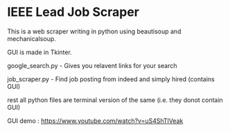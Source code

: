 # IEEE Lead Job Scraper

This is a web scraper writing in python using beautisoup and mechanicalsoup.

GUI is made in Tkinter.

google_search.py - Gives you relavent links for your search

job_scraper.py - Find job posting from indeed and simply hired (contains GUI)

rest all python files are terminal version of the same (i.e. they donot contain GUI)

GUI demo : https://www.youtube.com/watch?v=uS4ShTlVeak
